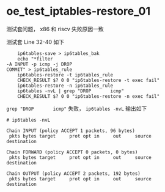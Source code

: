 # oe_test_iptables-restore_01

测试套问题， x86 和 riscv 失败原因一致

测试套 Line 32-40 如下

```
    ip6tables-save > ip6tables_bak
    echo "*filter
-A INPUT -p icmp -j DROP
COMMIT" > ip6tables_rule
    ip6tables-restore -t ip6tables_rule
    CHECK_RESULT $? 0 0 "ip6tables-restore -t exec fail"
    ip6tables-restore -n ip6tables_rule
    ip6tables -nvL | grep "DROP       icmp"
    CHECK_RESULT $? 0 0 "ip6tables-restore -n exec fail"
```

``grep "DROP       icmp"`` 失败， ``ip6tables -nvL`` 输出如下

```
# ip6tables -nvL
 
Chain INPUT (policy ACCEPT 1 packets, 96 bytes)
 pkts bytes target     prot opt in     out     source               destination         

Chain FORWARD (policy ACCEPT 0 packets, 0 bytes)
 pkts bytes target     prot opt in     out     source               destination         

Chain OUTPUT (policy ACCEPT 2 packets, 192 bytes)
 pkts bytes target     prot opt in     out     source               destination
```

